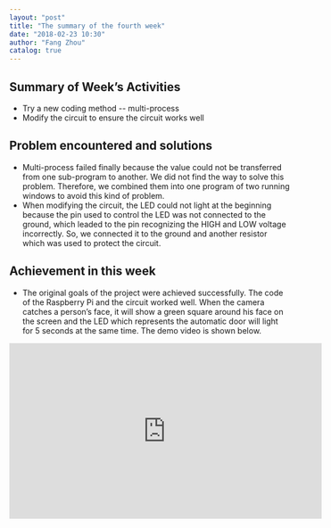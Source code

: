 ```yaml
---
layout: "post"
title: "The summary of the fourth week"
date: "2018-02-23 10:30"
author: "Fang Zhou"
catalog: true
---
```

## Summary of Week’s Activities
- Try a new coding method -- multi-process
- Modify the circuit to ensure the circuit works well
 
## Problem encountered and solutions
- Multi-process failed finally because the value could not be transferred 
from one sub-program to another. We did not find the way to solve this 
problem. Therefore, we combined them into one program of two running windows 
to avoid this kind of problem. 
- When modifying the circuit, the LED could not light at the beginning because 
the pin used to control the LED was not connected to the ground, which leaded 
to the pin recognizing the HIGH and LOW voltage incorrectly. So, we connected 
it to the ground and another resistor which was used to protect the circuit.
 
## Achievement in this week
- The original goals of the project were achieved successfully. The code of 
the Raspberry Pi and the circuit worked well. When the camera catches a person’s face, 
it will show a green square around his face on the screen and the LED which represents 
the automatic door will light for 5 seconds at the same time. The demo video is shown below.
<iframe width="560" height="315" src="https://www.youtube.com/embed/yfqtsYiklZI" frameborder="0" allow="autoplay; encrypted-media" allowfullscreen></iframe>
